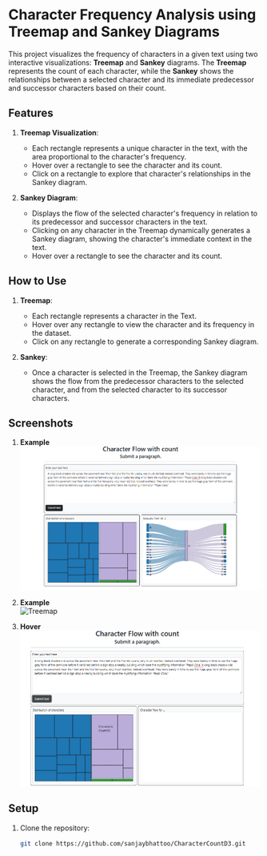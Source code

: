 # Character Frequency Analysis using Treemap and Sankey Diagrams

This project visualizes the frequency of characters in a given text using two interactive visualizations: **Treemap** and **Sankey** diagrams. The **Treemap** represents the count of each character, while the **Sankey** shows the relationships between a selected character and its immediate predecessor and successor characters based on their count.

## Features

1. **Treemap Visualization**:
    - Each rectangle represents a unique character in the text, with the area proportional to the character's frequency.
    - Hover over a rectangle to see the character and its count.
    - Click on a rectangle to explore that character's relationships in the Sankey diagram.

2. **Sankey Diagram**:
    - Displays the flow of the selected character's frequency in relation to its predecessor and successor characters in the text.
    - Clicking on any character in the Treemap dynamically generates a Sankey diagram, showing the character's immediate context in the text.
    -  Hover over a rectangle to see the character and its count.

## How to Use

1. **Treemap**:
    - Each rectangle represents a character in the Text.
    - Hover over any rectangle to view the character and its frequency in the dataset.
    - Click on any rectangle to generate a corresponding Sankey diagram.

2. **Sankey**:
    - Once a character is selected in the Treemap, the Sankey diagram shows the flow from the predecessor characters to the selected character, and from the selected character to its successor characters.

## Screenshots

1. **Example**  
   ![Treemap](./Capture.PNG)

2. **Example**  
   ![Treemap](./Screentshot1.png)

3. **Hover**  
   ![Treemap](./Screenshot2.png)

## Setup

1. Clone the repository:
   ```bash
   git clone https://github.com/sanjaybhattoo/CharacterCountD3.git
